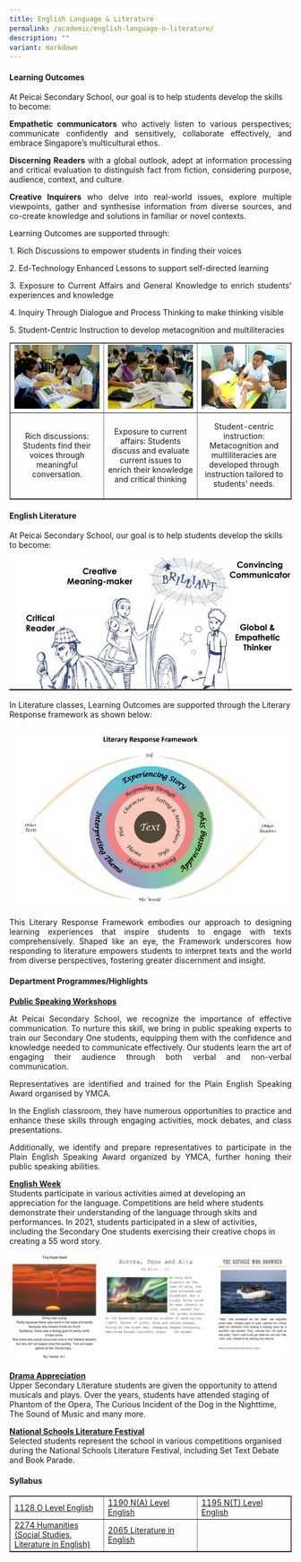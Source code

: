 ```yaml
---
title: English Language & Literature
permalink: /academic/english-language-n-literature/
description: ""
variant: markdown
---
```

<h4><strong>Learning Outcomes</strong></h4>
<p dir="ltr">At Peicai Secondary School, our goal is to help students develop the skills to become:</p>

<p></p><p align="justify"><b>Empathetic communicators</b> who actively listen to various perspectives; communicate confidently and sensitively, collaborate effectively, and embrace Singapore’s multicultural ethos. </p>
<p></p><p align="justify"><strong>Discerning Readers</strong> with a global outlook, adept at information processing and critical evaluation to distinguish fact from fiction, considering purpose, audience, context, and culture.
</p><p></p><p align="justify"><b>Creative Inquirers</b> who delve into real-world issues, explore multiple viewpoints, gather and synthesise information from diverse sources, and co-create knowledge and solutions in familiar or novel contexts.

</p><p>Learning Outcomes are supported through:</p>

<p></p><p align="justify">1. Rich Discussions to empower students in finding their voices
</p><p></p><p align="justify">2. Ed-Technology Enhanced Lessons to support self-directed learning
</p><p></p><p align="justify">3. Exposure to Current Affairs and General Knowledge to enrich students' experiences and knowledge
</p><p></p><p align="justify">4. Inquiry Through Dialogue and Process Thinking to make thinking visible
</p><p></p><p align="justify">5. Student-Centric Instruction to develop metacognition and multiliteracies
<table style="border-collapse: collapse; width: 100%;" border="1">
<tbody>
<tr>
<td style="width: 33.3333%;"><img style="width: 100%;" src="/images/English_Dept_4.jpg"></td>
<td style="width: 33.3333%;"><img style="width: 100%;" src="/images/English_Dept_5.jpg"></td>
<td style="width: 33.3333%;"><img style="width: 100%;" src="/images/English_Dept_6.jpg"></td>
</tr>
<tr>
<td style="width: 33.3333%;"><p style="text-align: center;">Rich discussions: Students find their voices through meaningful conversation.</p></td>
<td style="width: 33.3333%;"><p style="text-align: center;">Exposure to current affairs: Students discuss and evaluate current issues to enrich their knowledge and critical thinking</p></td>
<td style="width: 33.3333%;"><p style="text-align: center;">Student-centric instruction: Metacognition and multiliteracies are developed through instruction tailored to students' needs.</p></td>
</tr>
<tr>
</tr>
</tbody>
</table>	
</p><h4><strong>English Literature</strong></h4>
<p dir="ltr">At Peicai Secondary School, our goal is to help students develop the skills to become:</p>
<img src="/images/ell1.png">
<p dir="ltr">In Literature classes, Learning Outcomes are supported through the Literary Response framework as shown below:</p>
<img src="/images/ell2.png">
<p></p><p align="justify">This Literary Response Framework embodies our approach to designing learning experiences that inspire students to engage with texts comprehensively. Shaped like an eye, the Framework underscores how responding to literature empowers students to interpret texts and the world from diverse perspectives, fostering greater discernment and insight.</p>
<h4><strong>Department Programmes/Highlights</strong></h4>
<p dir="ltr"><span style="text-decoration: underline;"><strong>Public Speaking Workshops</strong></span></p>
<p></p><p align="justify">At Peicai Secondary School, we recognize the importance of effective communication. To nurture this skill, we bring in public speaking experts to train our Secondary One students, equipping them with the confidence and knowledge needed to communicate effectively. Our students learn the art of engaging their audience through both verbal and non-verbal communication. </p>
<p></p><p align="justify">Representatives are identified and trained for the Plain English Speaking Award organised by YMCA.</p>
<p></p><p align="justify">In the English classroom, they have numerous opportunities to practice and enhance these skills through engaging activities, mock debates, and class presentations.</p>
<p></p><p align="justify">Additionally, we identify and prepare representatives to participate in the Plain English Speaking Award organized by YMCA, further honing their public speaking abilities.</p>




<p dir="ltr"><span style="text-decoration: underline;"><strong>English Week</strong></span><br>Students participate in various activities aimed at developing an appreciation for the language. Competitions are held where students demonstrate their understanding of the language through skits and performances. In 2021, students participated in a slew of activities, including the Secondary One students exercising their creative chops in creating a 55 word story.</p>
<img src="/images/ell4.png">
<p dir="ltr"><strong><u>Drama Appreciation<br></u></strong>Upper Secondary Literature students are given the opportunity to attend musicals and plays. Over the years, students have attended staging of Phantom of the Opera, The Curious Incident of the Dog in the Nighttime, The Sound of Music and many more.&nbsp;</p>
<p dir="ltr"><strong><u>National Schools Literature Festival<br></u></strong>Selected students represent the school in various competitions organised during the National Schools Literature Festival, including Set Text Debate and Book Parade.&nbsp;</p>
<h4><strong>Syllabus</strong></h4>
<table style="border-collapse: collapse; width: 100%;" border="1">
<tbody>
<tr>
<td style="width: 33.3333%;"><a href="https://www.seab.gov.sg/docs/default-source/national-examinations/syllabus/olevel/2022syllabus/1128_y22_sy.pdf" target="_blank" rel="noopener">1128 O Level English</a></td>
<td style="width: 33.3333%;"><a href="https://www.seab.gov.sg/docs/default-source/national-examinations/syllabus/nlevel/2022syllabus/1190_y22_sy.pdf" target="_blank" rel="noopener">1190 N(A) Level English</a></td>
<td style="width: 33.3333%;"><a href="https://www.seab.gov.sg/docs/default-source/national-examinations/syllabus/nlevel/2022syllabus/1195_y22_sy.pdf" target="_blank" rel="noopener">1195 N(T) Level English</a></td>
</tr>
<tr>
<td style="width: 33.3333%;"><a href="https://www.seab.gov.sg/docs/default-source/national-examinations/syllabus/olevel/2023syllabus/2274_y23_sy.pdf" target="_blank" rel="noopener">2274 Humanities (Social Studies, Literature in English)</a></td>
<td style="width: 33.3333%;"><a href="https://www.seab.gov.sg/docs/default-source/national-examinations/syllabus/olevel/2021syllabus/2065_y21_sy.pdf" target="_blank" rel="noopener">2065 Literature in English</a></td>
<td style="width: 33.3333%;">&nbsp;</td>
</tr>
</tbody>
</table>